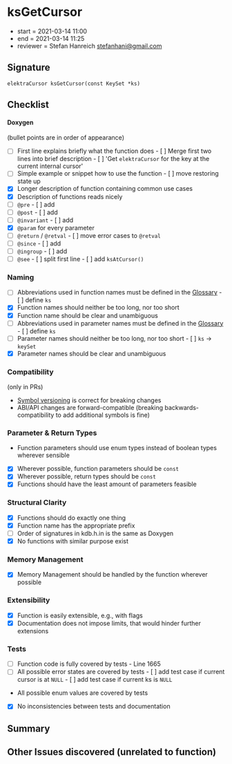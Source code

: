 # ksGetCursor

- start = 2021-03-14 11:00
- end = 2021-03-14 11:25
- reviewer = Stefan Hanreich <stefanhani@gmail.com>

## Signature

`elektraCursor ksGetCursor(const KeySet *ks)`

## Checklist

#### Doxygen

(bullet points are in order of appearance)

- [ ] First line explains briefly what the function does - [ ] Merge first two lines into brief description - [ ] 'Get `elektraCursor` for the key at the current internal cursor'
- [ ] Simple example or snippet how to use the function - [ ] move restoring state up
- [x] Longer description of function containing common use cases
- [x] Description of functions reads nicely
- [ ] `@pre` - [ ] add
- [ ] `@post` - [ ] add
- [ ] `@invariant` - [ ] add
- [x] `@param` for every parameter
- [ ] `@return` / `@retval` - [ ] move error cases to `@retval`
- [ ] `@since` - [ ] add
- [ ] `@ingroup` - [ ] add
- [ ] `@see` - [ ] split first line - [ ] add `ksAtCursor()`

### Naming

- [ ] Abbreviations used in function names must be defined in the
      [Glossary](/doc/help/elektra-glossary.md) - [ ] define `ks`
- [x] Function names should neither be too long, nor too short
- [x] Function name should be clear and unambiguous
- [ ] Abbreviations used in parameter names must be defined in the
      [Glossary](/doc/help/elektra-glossary.md) - [ ] define `ks`
- [ ] Parameter names should neither be too long, nor too short - [ ] `ks` -> `keySet`
- [x] Parameter names should be clear and unambiguous

### Compatibility

(only in PRs)

- [Symbol versioning](/doc/dev/symbol-versioning.md)
  is correct for breaking changes
- ABI/API changes are forward-compatible (breaking backwards-compatibility
  to add additional symbols is fine)

### Parameter & Return Types

- Function parameters should use enum types instead of boolean types
  wherever sensible
- [x] Wherever possible, function parameters should be `const`
- [x] Wherever possible, return types should be `const`
- [x] Functions should have the least amount of parameters feasible

### Structural Clarity

- [x] Functions should do exactly one thing
- [x] Function name has the appropriate prefix
- [ ] Order of signatures in kdb.h.in is the same as Doxygen
- [x] No functions with similar purpose exist

### Memory Management

- [x] Memory Management should be handled by the function wherever possible

### Extensibility

- [x] Function is easily extensible, e.g., with flags
- [x] Documentation does not impose limits, that would hinder further extensions

### Tests

- [ ] Function code is fully covered by tests - Line 1665
- [ ] All possible error states are covered by tests - [ ] add test case if current cursor is at `NULL` - [ ] add test case if current ks is `NULL`
- All possible enum values are covered by tests
- [x] No inconsistencies between tests and documentation

## Summary

## Other Issues discovered (unrelated to function)
